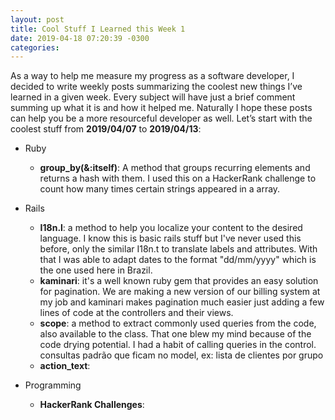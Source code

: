 ```yaml
---
layout: post
title: Cool Stuff I Learned this Week 1
date: 2019-04-18 07:20:39 -0300
categories:
---
```

As a way to help me measure my progress as a software developer, I decided to write weekly posts summarizing the coolest new things I’ve learned in a given week. Every subject will have just a brief comment summing up what it is and how it helped me. Naturally I hope these posts can help you be a more resourceful developer as well. Let’s start with the coolest stuff from **2019/04/07** to **2019/04/13**:

* Ruby
	* **group_by(&:itself)**: A method that groups recurring elements and returns a hash with them. I used this on a HackerRank challenge to count how many times certain strings appeared in a array.

* Rails
	* **I18n.l**: a method to help you localize your content to the desired language. I know this is basic rails stuff but I've never used this before, only the similar I18n.t to translate labels and attributes. With that I was able to adapt dates to the format "dd/mm/yyyy" which is the one used here in Brazil.
	* **kaminari**: it's a well known ruby gem that provides an easy solution for pagination. We are making a new version of our billing system at my job and kaminari makes pagination much easier just adding a few lines of code at the controllers and their views.
	* **scope**: a method to extract commonly used queries from the code, also available to the class. That one blew my mind because of the code drying potential. I had a habit of calling queries in the control. consultas padrão que ficam no model, ex: lista de clientes por grupo
	* **action_text**: 

* Programming
	* **HackerRank Challenges**: